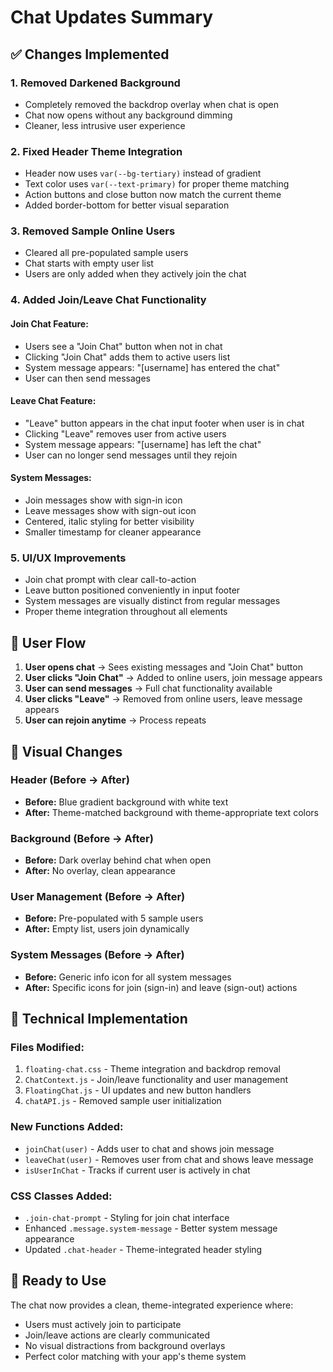 # Chat Updates Summary

## ✅ Changes Implemented

### 1. **Removed Darkened Background**
- Completely removed the backdrop overlay when chat is open
- Chat now opens without any background dimming
- Cleaner, less intrusive user experience

### 2. **Fixed Header Theme Integration**
- Header now uses `var(--bg-tertiary)` instead of gradient
- Text color uses `var(--text-primary)` for proper theme matching
- Action buttons and close button now match the current theme
- Added border-bottom for better visual separation

### 3. **Removed Sample Online Users**
- Cleared all pre-populated sample users
- Chat starts with empty user list
- Users are only added when they actively join the chat

### 4. **Added Join/Leave Chat Functionality**

#### **Join Chat Feature:**
- Users see a "Join Chat" button when not in chat
- Clicking "Join Chat" adds them to active users list
- System message appears: "[username] has entered the chat"
- User can then send messages

#### **Leave Chat Feature:**
- "Leave" button appears in the chat input footer when user is in chat
- Clicking "Leave" removes user from active users
- System message appears: "[username] has left the chat"
- User can no longer send messages until they rejoin

#### **System Messages:**
- Join messages show with sign-in icon
- Leave messages show with sign-out icon
- Centered, italic styling for better visibility
- Smaller timestamp for cleaner appearance

### 5. **UI/UX Improvements**
- Join chat prompt with clear call-to-action
- Leave button positioned conveniently in input footer
- System messages are visually distinct from regular messages
- Proper theme integration throughout all elements

## 🎯 User Flow

1. **User opens chat** → Sees existing messages and "Join Chat" button
2. **User clicks "Join Chat"** → Added to online users, join message appears
3. **User can send messages** → Full chat functionality available
4. **User clicks "Leave"** → Removed from online users, leave message appears
5. **User can rejoin anytime** → Process repeats

## 🎨 Visual Changes

### Header (Before → After)
- **Before:** Blue gradient background with white text
- **After:** Theme-matched background with theme-appropriate text colors

### Background (Before → After)
- **Before:** Dark overlay behind chat when open
- **After:** No overlay, clean appearance

### User Management (Before → After)
- **Before:** Pre-populated with 5 sample users
- **After:** Empty list, users join dynamically

### System Messages (Before → After)
- **Before:** Generic info icon for all system messages
- **After:** Specific icons for join (sign-in) and leave (sign-out) actions

## 🔧 Technical Implementation

### Files Modified:
1. `floating-chat.css` - Theme integration and backdrop removal
2. `ChatContext.js` - Join/leave functionality and user management
3. `FloatingChat.js` - UI updates and new button handlers
4. `chatAPI.js` - Removed sample user initialization

### New Functions Added:
- `joinChat(user)` - Adds user to chat and shows join message
- `leaveChat(user)` - Removes user from chat and shows leave message
- `isUserInChat` - Tracks if current user is actively in chat

### CSS Classes Added:
- `.join-chat-prompt` - Styling for join chat interface
- Enhanced `.message.system-message` - Better system message appearance
- Updated `.chat-header` - Theme-integrated header styling

## 🚀 Ready to Use

The chat now provides a clean, theme-integrated experience where:
- Users must actively join to participate
- Join/leave actions are clearly communicated
- No visual distractions from background overlays
- Perfect color matching with your app's theme system